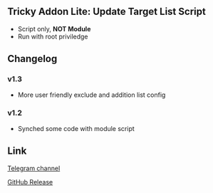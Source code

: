 ## Tricky Addon Lite: Update Target List Script
- Script only, **NOT Module**
- Run with root priviledge

## Changelog
### v1.3
- More user friendly exclude and addition list config

### v1.2
- Synched some code with module script

## Link
[Telegram channel](https://t.me/kowchannel)

[GitHub Release](https://github.com/KOWX712/Tricky-Addon-Update-Target-List/releases/latest)

